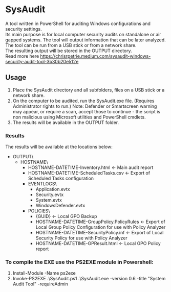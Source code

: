 # SysAudit
A tool written in PowerShell for auditing Windows configurations and security settings.  
Its main purpose is for local computer security audits on standalone or air gapped systems. 
The tool will output information that can be later analyzed.
The tool can be run from a USB stick or from a network share.  
The resulting output will be stored in the OUTPUT directory.  
Read more here https://chrisrpetrie.medium.com/sysaudit-windows-security-audit-tool-3b30b20e512e

## Usage
1. Place the SysAudit directory and all subfolders, files on a USB stick or a network share.
2. On the computer to be audited, run the SysAudit.exe file. (Requires Administrator rights to run.)
	Note: Defender or Smartscreen warning may appear, or require a scan, accept those to continue - the script is non malicious using Microsoft utilities and PowerShell cmdlets.
3. The results will be available in the OUTPUT folder.

### Results
The results will be available at the locations below:

- OUTPUT\
  - HOSTNAME\
    - HOSTNAME-DATETIME-Inventory.html <- Main audit report
    - HOSTNAME-DATETIME-ScheduledTasks.csv <- Export of Scheduled Tasks configuration  
    - EVENTLOGS\
      - Application.evtx  
      - Security.evtx  
      - System.evtx  
      - WindowsDefender.evtx  
    - POLICIES\ 
      - {GUID} <- Local GPO Backup
      - HOSTNAME-DATETIME-GroupPolicy.PolicyRules <- Export of Local Group Policy Configuration for use with Policy Analyzer
      - HOSTNAME-DATETIME-SecurityPolicy.inf <- Export of Local Security Policy for use with Policy Analyzer
      - HOSTNAME-DATETIME-GPResult.html <- Local GPO Policy report
  
### To compile the EXE use the PS2EXE module in Powershell:
1. Install-Module -Name ps2exe 
2. Invoke-PS2EXE .\SysAudit.ps1 .\SysAudit.exe -version 0.6 -title "System Audit Tool" -requireAdmin
